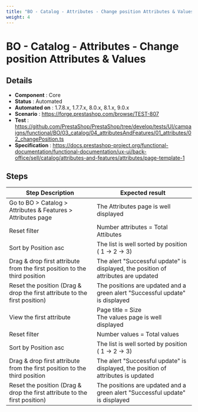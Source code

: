 ```yaml
---
title: "BO - Catalog - Attributes - Change position Attributes & Values"
weight: 4
---
```


# BO - Catalog - Attributes - Change position Attributes & Values
## Details
* **Component** : Core
* **Status** : Automated
* **Automated on** : 1.7.8.x, 1.7.7.x, 8.0.x, 8.1.x, 9.0.x
* **Scenario** : https://forge.prestashop.com/browse/TEST-807
* **Test** : https://github.com/PrestaShop/PrestaShop/tree/develop/tests/UI/campaigns/functional/BO/03_catalog/04_attributesAndFeatures/01_attributes/02_changePosition.ts
* **Specification** : https://docs.prestashop-project.org/functional-documentation/functional-documentation/ux-ui/back-office/sell/catalog/attributes-and-features/attributes/page-template-1

## Steps
| Step Description | Expected result |
| ----- | ----- |
| Go to BO > Catalog > Attributes & Features > Attributes page | The Attributes page is well displayed |
| Reset filter | Number attributes = Total Attibutes |
| Sort by Position asc | The list is well sorted by position ( 1 -> 2 -> 3) |
| Drag & drop first attribute from the first position to the third position | The alert "Successful update" is displayed, the position of attributes are updated |
| Reset the position (Drag & drop the first attribute to the first position) | The positions are updated and a green alert "Successful update" is displayed |
| View the first attribute | Page title = Size<br>The values page is well displayed |
| Reset filter | Number values = Total values |
| Sort by Position asc | The list is well sorted by position ( 1 -> 2 -> 3) |
| Drag & drop first attribute from the first position to the third position | The alert "Successful update" is displayed, the position of attributes is updated |
| Reset the position (Drag & drop the first attribute to the first position) | The positions are updated and a green alert "Successful update" is displayed |
